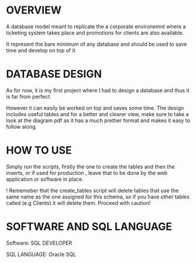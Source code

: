 # OVERVIEW
A database model meant to replicate the a corporate environemnt where a ticketing system takes place and promotions for clients are also available. 

It represent the bare minimum of any database and should be used to save time and develop on top of it

# DATABASE DESIGN
As for now, it is my first project where I had to design a database and thus it is far from perfect.

However it can easily be worked on top and saves some time. The design includes useful tables and for a better and clearer view, make sure to take a look at the diagram pdf as it has a much prettier format and makes it easy to follow along.

# HOW TO USE
Simply run the scripts, firstly the one to create the tables and then the inserts, or if used for production , leave that to be done by the web application or software in place.

! Rememeber that the create_tables script will delete tables that use the same name as the one assigned for this schema, so if you have other tables called (e.g Clients) it will delete them. Proceed with caution!

# SOFTWARE AND SQL LANGUAGE
Software: SQL DEVELOPER

SQL LANGUAGE: Oracle SQL
